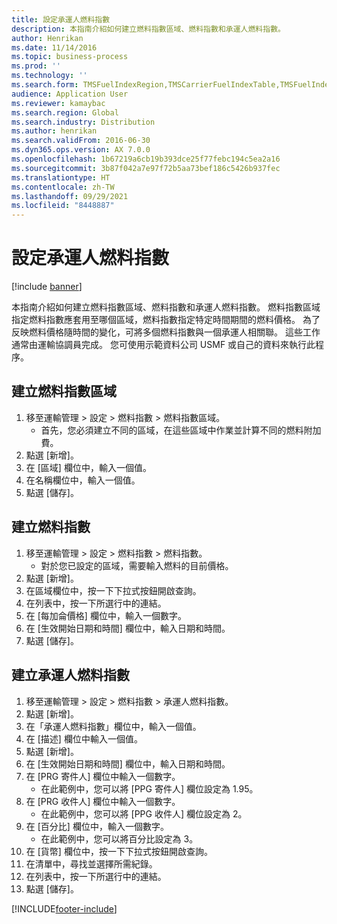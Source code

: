 ```yaml
---
title: 設定承運人燃料指數
description: 本指南介紹如何建立燃料指數區域、燃料指數和承運人燃料指數。
author: Henrikan
ms.date: 11/14/2016
ms.topic: business-process
ms.prod: ''
ms.technology: ''
ms.search.form: TMSFuelIndexRegion,TMSCarrierFuelIndexTable,TMSFuelIndex
audience: Application User
ms.reviewer: kamaybac
ms.search.region: Global
ms.search.industry: Distribution
ms.author: henrikan
ms.search.validFrom: 2016-06-30
ms.dyn365.ops.version: AX 7.0.0
ms.openlocfilehash: 1b67219a6cb19b393dce25f77febc194c5ea2a16
ms.sourcegitcommit: 3b87f042a7e97f72b5aa73bef186c5426b937fec
ms.translationtype: HT
ms.contentlocale: zh-TW
ms.lasthandoff: 09/29/2021
ms.locfileid: "8448887"
---
```

# <a name="set-up-a-carrier-fuel-index"></a>設定承運人燃料指數

[!include [banner](../../includes/banner.md)]

本指南介紹如何建立燃料指數區域、燃料指數和承運人燃料指數。 燃料指數區域指定燃料指數應套用至哪個區域，燃料指數指定特定時間期間的燃料價格。 為了反映燃料價格隨時間的變化，可將多個燃料指數與一個承運人相關聯。  這些工作通常由運輸協調員完成。 您可使用示範資料公司 USMF 或自己的資料來執行此程序。


## <a name="create-a-fuel-index-region"></a>建立燃料指數區域
1. 移至運輸管理 > 設定 > 燃料指數 > 燃料指數區域。
    * 首先，您必須建立不同的區域，在這些區域中作業並計算不同的燃料附加費。  
2. 點選 [新增]。
3. 在 [區域] 欄位中，輸入一個值。
4. 在名稱欄位中，輸入一個值。
5. 點選 [儲存]。

## <a name="create-a-fuel-index"></a>建立燃料指數
1. 移至運輸管理 > 設定 > 燃料指數 > 燃料指數。
    * 對於您已設定的區域，需要輸入燃料的目前價格。  
2. 點選 [新增]。
3. 在區域欄位中，按一下下拉式按鈕開啟查詢。
4. 在列表中，按一下所選行中的連結。
5. 在 [每加侖價格] 欄位中，輸入一個數字。
6. 在 [生效開始日期和時間] 欄位中，輸入日期和時間。
7. 點選 [儲存]。

## <a name="create-a-carrier-fuel-index"></a>建立承運人燃料指數
1. 移至運輸管理 > 設定 > 燃料指數 > 承運人燃料指數。
2. 點選 [新增]。
3. 在「承運人燃料指數」欄位中，輸入一個值。
4. 在 [描述] 欄位中輸入一個值。
5. 點選 [新增]。
6. 在 [生效開始日期和時間] 欄位中，輸入日期和時間。
7. 在 [PRG 寄件人] 欄位中輸入一個數字。
    * 在此範例中，您可以將 [PPG 寄件人] 欄位設定為 1.95。  
8. 在 [PRG 收件人] 欄位中輸入一個數字。
    * 在此範例中，您可以將 [PPG 收件人] 欄位設定為 2。  
9. 在 [百分比] 欄位中，輸入一個數字。
    * 在此範例中，您可以將百分比設定為 3。  
10. 在 [貨幣] 欄位中，按一下下拉式按鈕開啟查詢。
11. 在清單中，尋找並選擇所需紀錄。
12. 在列表中，按一下所選行中的連結。
13. 點選 [儲存]。



[!INCLUDE[footer-include](../../../includes/footer-banner.md)]